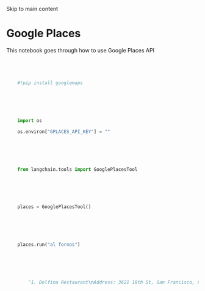 

Skip to main content

# Google Places

This notebook goes through how to use Google Places API

```python




    #!pip install googlemaps



```


```python




    import os

    os.environ["GPLACES_API_KEY"] = ""



```


```python




    from langchain.tools import GooglePlacesTool



```


```python




    places = GooglePlacesTool()



```


```python




    places.run("al fornos")



```


```python




        "1. Delfina Restaurant\nAddress: 3621 18th St, San Francisco, CA 94110, USA\nPhone: (415) 552-4055\nWebsite: https://www.delfinasf.com/\n\n\n2. Piccolo Forno\nAddress: 725 Columbus Ave, San Francisco, CA 94133, USA\nPhone: (415) 757-0087\nWebsite: https://piccolo-forno-sf.com/\n\n\n3. L'Osteria del Forno\nAddress: 519 Columbus Ave, San Francisco, CA 94133, USA\nPhone: (415) 982-1124\nWebsite: Unknown\n\n\n4. Il Fornaio\nAddress: 1265 Battery St, San Francisco, CA 94111, USA\nPhone: (415) 986-0100\nWebsite: https://www.ilfornaio.com/\n\n"



```
